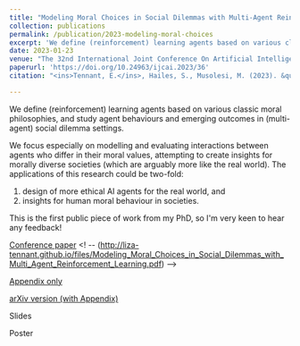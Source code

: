 ```yaml
---
title: "Modeling Moral Choices in Social Dilemmas with Multi-Agent Reinforcement Learning"
collection: publications
permalink: /publication/2023-modeling-moral-choices
excerpt: 'We define (reinforcement) learning agents based on various classic moral philosophies, and study agent behaviours and emerging outcomes in (multi-agent) social dilemma settings.'
date: 2023-01-23
venue: "The 32nd International Joint Conference On Artificial Intelligence (IJCAI'23)"
paperurl: 'https://doi.org/10.24963/ijcai.2023/36' 
citation: "<ins>Tennant, E.</ins>, Hailes, S., Musolesi, M. (2023). &quot;Modeling Moral Choices in Social Dilemmas with Multi-Agent Reinforcement Learning.&quot; <i> The 32nd International Joint Conference On Artificial Intelligence (IJCAI'23) </i>"

---
```


We define (reinforcement) learning agents based on various classic moral philosophies, and study agent behaviours and emerging outcomes in (multi-agent) social dilemma settings. 

We focus especially on modelling and evaluating interactions between agents who differ in their moral values, attempting to create insights for morally diverse societies (which are arguably more like the real world). The applications of this research could be two-fold: 
1) design of more ethical AI agents for the real world, and
2) insights for human moral behaviour in societies.

This is the first public piece of work from my PhD, so I'm very keen to hear any feedback!

[Conference paper]( https://doi.org/10.24963/ijcai.2023/36) 
<! -- (http://liza-tennant.github.io/files/Modeling_Moral_Choices_in_Social_Dilemmas_with_Multi_Agent_Reinforcement_Learning.pdf) -->

[Appendix only](http://liza-tennant.github.io/files/Appendix-IJCAI23.pdf)

[arXiv version (with Appendix)](http://arxiv.org/abs/2301.08491) 

Slides 

Poster 
